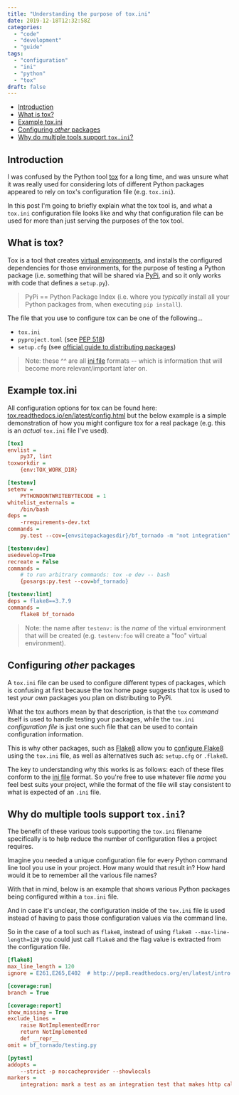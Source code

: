 ```yaml
---
title: "Understanding the purpose of tox.ini"
date: 2019-12-18T12:32:58Z
categories:
  - "code"
  - "development"
  - "guide"
tags:
  - "configuration"
  - "ini"
  - "python"
  - "tox"
draft: false
---
```


- [Introduction](#introduction)
- [What is tox?](#what-is-tox)
- [Example tox.ini](#example-tox-ini)
- [Configuring _other_ packages](#configuring-other-packages)
- [Why do multiple tools support `tox.ini`?](#why-do-multiple-tools-support-tox-ini)

## Introduction

I was confused by the Python tool [tox](https://tox.readthedocs.io/en/latest/) for a long time, and was unsure what it was really used for considering lots of different Python packages appeared to rely on tox's configuration file (e.g. `tox.ini`). 

In this post I'm going to briefly explain what the tox tool is, and what a `tox.ini` configuration file looks like and why that configuration file can be used for more than just serving the purposes of the tox tool.

## What is tox?

Tox is a tool that creates [virtual environments](/posts/python-management/#virtual-environments), and installs the configured dependencies for those environments, for the purpose of testing a Python package (i.e. something that will be shared via [PyPi](https://pypi.org/), and so it only works with code that defines a `setup.py`).

> PyPi == Python Package Index (i.e. where you _typically_ install all your Python packages from, when executing `pip install`).

The file that you use to configure tox can be one of the following...

- `tox.ini`
- `pyproject.toml` (see [PEP 518](https://www.python.org/dev/peps/pep-0518/))
- `setup.cfg` (see [official guide to distributing packages](https://packaging.python.org/guides/distributing-packages-using-setuptools/))

> Note: these ^^ are all [ini file](https://en.wikipedia.org/wiki/INI_file) formats -- which is information that will become more relevant/important later on.

## Example tox.ini

All configuration options for tox can be found here: [tox.readthedocs.io/en/latest/config.html](https://tox.readthedocs.io/en/latest/config.html) but the below example is a simple demonstration of how you might configure tox for a real package (e.g. this is an _actual_ `tox.ini` file I've used).

```ini
[tox]
envlist = 
    py37, lint
toxworkdir = 
    {env:TOX_WORK_DIR}

[testenv]
setenv =
    PYTHONDONTWRITEBYTECODE = 1
whitelist_externals =
    /bin/bash
deps = 
    -rrequirements-dev.txt
commands =
    py.test --cov={envsitepackagesdir}/bf_tornado -m "not integration"

[testenv:dev]
usedevelop=True
recreate = False
commands =
    # to run arbitrary commands: tox -e dev -- bash
    {posargs:py.test --cov=bf_tornado}

[testenv:lint]
deps = flake8==3.7.9
commands =
    flake8 bf_tornado
```

> Note: the name after `testenv:` is the _name_ of the virtual environment that will be created (e.g. `testenv:foo` will create a "foo" virtual environment).

## Configuring _other_ packages

A `tox.ini` file can be used to configure different types of packages, which is confusing at first because the tox home page suggests that tox is used to test _your own_ packages you plan on distributing to PyPi.

What the tox authors mean by that description, is that the `tox` _command_ itself is used to handle testing your packages, while the `tox.ini` _configuration file_ is just one such file that can be used to contain configuration information.

This is why other packages, such as [Flake8](https://flake8.pycqa.org/en/latest/index.html) allow you to [configure Flake8](https://flake8.pycqa.org/en/latest/user/configuration.html) using the `tox.ini` file, as well as alternatives such as: `setup.cfg` or `.flake8`. 

The key to understanding why this works is as follows: each of these files conform to the [ini file](https://en.wikipedia.org/wiki/INI_file) format. So you're free to use whatever file _name_ you feel best suits your project, while the format of the file will stay consistent to what is expected of an `.ini` file.

## Why do multiple tools support `tox.ini`?

The benefit of these various tools supporting the `tox.ini` filename specifically is to help reduce the number of configuration files a project requires.

Imagine you needed a unique configuration file for every Python command line tool you use in your project. How many would that result in? How hard would it be to remember all the various file names?

With that in mind, below is an example that shows various Python packages being configured within a `tox.ini` file. 

And in case it's unclear, the configuration inside of the `tox.ini` file is used instead of having to pass those configuration values via the command line. 

So in the case of a tool such as `flake8`, instead of using `flake8 --max-line-length=120` you could just call `flake8` and the flag value is extracted from the configuration file.

```ini
[flake8]
max_line_length = 120
ignore = E261,E265,E402  # http://pep8.readthedocs.org/en/latest/intro.html#error-codes

[coverage:run]
branch = True

[coverage:report]
show_missing = True
exclude_lines =
    raise NotImplementedError
    return NotImplemented
    def __repr__
omit = bf_tornado/testing.py

[pytest]
addopts = 
    --strict -p no:cacheprovider --showlocals
markers =
    integration: mark a test as an integration test that makes http calls.
```
